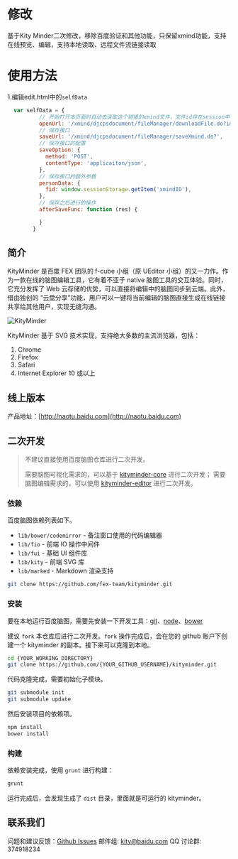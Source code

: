 # 修改
基于Kity Minder二次修改，移除百度验证和其他功能，只保留xmind功能，支持在线预览、编辑，支持本地读取、远程文件流链接读取

# 使用方法
1.编辑edit.html中的`selfData`
```javascript
  var selfData = {
          // 开始打开本页面时自动去读取这个链接的xmind文件，文件id存在session中
          openUrl: '/xmind/djcpsdocument/fileManager/downloadFile.do?id='+ window.sessionStorage.getItem('xmindID'),
          // 保存接口
          saveUrl: '/xmind/djcpsdocument/fileManager/saveXmind.do?',
          // 保存接口的配置
          saveOption: {
            method: 'POST',
            contentType: 'applicaiton/json',
          },
          // 保存接口的额外参数
          personData: {
            fid: window.sessionStorage.getItem('xmindID'),
          },
          // 保存之后进行的操作
          afterSaveFunc: function (res) {

          }
        }
```

## 简介

KityMinder 是百度 FEX 团队的 f-cube 小组（原 UEditor 小组）的又一力作。作为一款在线的脑图编辑工具，它有着不亚于 native 脑图工具的交互体验。同时，它充分发挥了 Web 云存储的优势，可以直接将编辑中的脑图同步到云端。此外，借由独创的 “云盘分享”功能，用户可以一键将当前编辑的脑图直接生成在线链接共享给其他用户，实现无缝沟通。

![KityMinder](snap.png "KityMinder 界面")

KityMinder 基于 SVG 技术实现，支持绝大多数的主流浏览器，包括：

1. Chrome
2. Firefox
3. Safari
4. Internet Explorer 10 或以上

## 线上版本

产品地址：[http://naotu.baidu.com](http://naotu.baidu.com)

## 二次开发

> 不建议直接使用百度脑图仓库进行二次开发。
>
> 需要脑图可视化需求的，可以基于 [kityminder-core](https://github.com/fex-team/kityminder-core) 进行二次开发；
> 需要脑图编辑需求的，可以使用 [kityminder-editor](https://github.com/fex-team/kityminder-editor) 进行二次开发。

### 依赖

百度脑图依赖列表如下。

* `lib/bower/codemirror` - 备注窗口使用的代码编辑器
* `lib/fio` - 前端 IO 操作中间件
* `lib/fui` - 基础 UI 组件库
* `lib/kity` - 前端 SVG 库
* `lib/marked` - Markdown 渲染支持

```bash
git clone https://github.com/fex-team/kityminder.git
```

### 安装

要在本地运行百度脑图，需要先安装一下开发工具：[git](http://git-scm.com)、[node](http://nodejs.org/)、[bower](http://bower.io/)

建议 `fork` 本仓库后进行二次开发。`fork` 操作完成后，会在您的 github 账户下创建一个 kityminder 的副本。接下来可以克隆到本地。

```bash
cd {YOUR_WORKING_DIRECTORY}
git clone https://github.com/{YOUR_GITHUB_USERNAME}/kityminder.git
```

代码克隆完成，需要初始化子模块。

```bash
git submodule init
git submodule update
```

然后安装项目的依赖项。

```bash
npm install
bower install
```

### 构建

依赖安装完成，使用 `grunt` 进行构建：

```bash
grunt
```

运行完成后，会发现生成了 `dist` 目录，里面就是可运行的 kityminder。

## 联系我们

问题和建议反馈：[Github Issues](https://github.com/fex-team/kityminder/issues/new)
邮件组: kity@baidu.com
QQ 讨论群: 374918234
